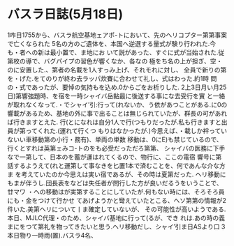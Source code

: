 # バスラ日誌(5月18日)

1咋日1755から、バスラ航空基地ェアポ-トにおいて、先のヘリコプター第第事案で亡くなられた
5名の方のご遺体を、本国へ逆選する量式が験り行われた.今も・者への新は最小置で、ま地にお
いて説があった、すぐに式が当始された.従第枚の導で、バグパイプの習色が響くなか、各なの
極をち名の上が担ぎ、空・のに安置した.、第者の名載を1人すっみ上げ、それモれに対し、
全員で新りの第を・げた.をてのりが終わ去ラッパ炊賽に合わせて礼し、式はわった.約1時
問の・式であったが、要悼の気持もを込め.0からごをお析りした.
2上3日月い月25日)第響強題時、を宿を一時シャイバ岳黏最に後送する事にな去受行を實
と一絡が取れなくなって.・でシャイ′引:行って(れないか、う依があつことがある.に0の
響載があるため、基地の外に事で出ることは無じられていたが、群長の可があれば行きますとえた.
行(とになれは自分1人で行(つもりだったが.私も行きますと出員が第ってくれた.(運れて行くつ
もりはなかったが.)今思えば、・載しか袢っていないい車移動第の小行・務有)、単両の単数
移動は、0にE)も禁じているので、行くとすれは英第ェみコ-トのをも必受だっただろ第第、
シャイバの医務に下手なで一第して、日本のを蓄が運はれてくるので、物行に、ここの電宿
響号に第話するようえて(れと運第して事なきを匕置1本で済むことを、何であんな介な方ま
を考えていたのか今思えは実い宿であるが、その時は夏第だった.
ヘリ移動にもまが伴うし.団長表をなどは失任者が問行した方が良いだるうをいうことで、廿マワ
・ヘの移動はが実第することにしていたが.何もない時には、そろそろ員にも・金をつけて行かせ
てあげようかと彎えていたとこる、ヘソ第第の情報が2件いた.美第ヘリについて丨ま確定していないが、
その可能性が高いようである.本日、MJLC代理・のため、シャイバ基地に行って(るが、でき
れは.あの時の義まにをつて第礼を物ってきたいと思う.ヘリ移動だし、シャイ′引ま日ASより口
3本日物り一時雨(置).バスラ4名、
